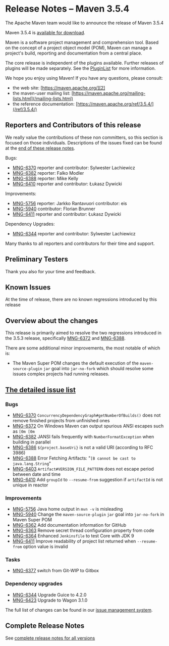 <!-- 
Licensed to the Apache Software Foundation (ASF) under one
or more contributor license agreements.  See the NOTICE file
distributed with this work for additional information
regarding copyright ownership.  The ASF licenses this file
to you under the Apache License, Version 2.0 (the
"License"); you may not use this file except in compliance
with the License.  You may obtain a copy of the License at

http://www.apache.org/licenses/LICENSE-2.0

Unless required by applicable law or agreed to in writing,
software distributed under the License is distributed on an
"AS IS" BASIS, WITHOUT WARRANTIES OR CONDITIONS OF ANY
KIND, either express or implied.  See the License for the
specific language governing permissions and limitations
under the License.

NOTE: For help with the syntax of this file, see:
http://maven.apache.org/doxia/references/apt-format.html
-->

# Release Notes &#x2013; Maven 3.5.4

The Apache Maven team would like to announce the release of Maven 3.5.4

Maven 3.5.4 is [available for download][0].

Maven is a software project management and comprehension tool. Based on the concept of a project object model (POM), Maven can manage a project's build, reporting and documentation from a central place.

The core release is independent of the plugins available. Further releases of plugins will be made separately. See the [PluginList][1] for more information.

We hope you enjoy using Maven! If you have any questions, please consult:

- the web site: [https://maven.apache.org/][2]
- the maven-user mailing list: [https://maven.apache.org/mailing-lists.html](/mailing-lists.html)
- the reference documentation: [https://maven.apache.org/ref/3.5.4/](/ref/3.5.4/)

## Reporters and Contributors of this release

We really value the contributions of these non committers, so this section is focused on those individuals. Descriptions of the issues fixed can be found at the [end of these release notes](#Details).

Bugs:

- [MNG-6370][] reporter and contributor: Sylwester Lachiewicz
- [MNG-6382][] reporter: Falko Modler
- [MNG-6388][] reporter: Mike Kelly
- [MNG-6410][] reporter and contributor: Łukasz Dywicki

Improvements:

- [MNG-5756][] reporter: Jarkko Rantavuori contributor: eis
- [MNG-5940][] contributor: Florian Brunner
- [MNG-6411][] reporter and contributor: Łukasz Dywicki

Dependency Upgrades:

- [MNG-6344][] reporter and contributor: Sylwester Lachiewicz

Many thanks to all reporters and contributors for their time and support.

## Preliminary Testers

Thank you also for your time and feedback.

## Known Issues

At the time of release, there are no known regressions introduced by this release

## Overview about the changes

This release is primarily aimed to resolve the two regressions introduced in the 3.5.3 release, specifically [MNG-6372][] and [MNG-6388][].

There are some additional minor improvements, the most notable of which is:

- The Maven Super POM changes the default execution of the `maven-source-plugin` `jar` goal into `jar-no-fork` which should resolve some issues complex projects had running releases.

## [The detailed issue list](#Details)

### Bugs

- [MNG-6370][] `ConcurrencyDependencyGraph#getNumberOfBuilds()` does not remove finished projects from unfinished ones
- [MNG-6372][] On Windows Maven can output spurious ANSI escapes such as `[0m [0m`
- [MNG-6382][] JANSI fails frequently with `NumberFormatException` when building in parallel
- [MNG-6386][] `${project.baseUri}` is not a valid URI (according to RFC 3986)
- [MNG-6388][] Error Fetching Artifacts: "`[B cannot be cast to java.lang.String`"
- [MNG-6403][] `Artifact#VERSION_FILE_PATTERN` does not escape period between date and time
- [MNG-6410][] Add `groupId` to `--resume-from` suggestion if `artifactId` is not unique in reactor

### Improvements

- [MNG-5756][] Java home output in `mvn -v` is misleading
- [MNG-5940][] Change the `maven-source-plugin` `jar` goal into `jar-no-fork` in Maven Super POM
- [MNG-6362][] Add documentation information for GitHub
- [MNG-6363][] Remove secret thread configuration property from code
- [MNG-6364][] Enhanced `Jenkinsfile` to test Core with JDK 9
- [MNG-6411][] Improve readability of project list returned when `--resume-from` option value is invalid

### Tasks

- [MNG-6377][] switch from Git-WIP to Gitbox

### Dependency upgrades

- [MNG-6344][] Upgrade Guice to 4.2.0
- [MNG-6423][] Upgrade to Wagon 3.1.0

The full list of changes can be found in our [issue management system][4].

## Complete Release Notes

See [complete release notes for all versions][5]

[0]: ../../download.html
[1]: ../../plugins/index.html
[2]: https://maven.apache.org/
[4]: https://issues.apache.org/jira/secure/ReleaseNote.jspa?projectId=12316922&amp;version=12342826
[5]: ../../docs/history.html
[MNG-6370]: https://issues.apache.org/jira/browse/MNG-6370
[MNG-6372]: https://issues.apache.org/jira/browse/MNG-6372
[MNG-6382]: https://issues.apache.org/jira/browse/MNG-6382
[MNG-6386]: https://issues.apache.org/jira/browse/MNG-6386
[MNG-6388]: https://issues.apache.org/jira/browse/MNG-6388
[MNG-6403]: https://issues.apache.org/jira/browse/MNG-6403
[MNG-6410]: https://issues.apache.org/jira/browse/MNG-6410
[MNG-5756]: https://issues.apache.org/jira/browse/MNG-5756
[MNG-5940]: https://issues.apache.org/jira/browse/MNG-5940
[MNG-6362]: https://issues.apache.org/jira/browse/MNG-6362
[MNG-6363]: https://issues.apache.org/jira/browse/MNG-6363
[MNG-6364]: https://issues.apache.org/jira/browse/MNG-6364
[MNG-6411]: https://issues.apache.org/jira/browse/MNG-6411
[MNG-6377]: https://issues.apache.org/jira/browse/MNG-6377
[MNG-6344]: https://issues.apache.org/jira/browse/MNG-6344
[MNG-6423]: https://issues.apache.org/jira/browse/MNG-6423

